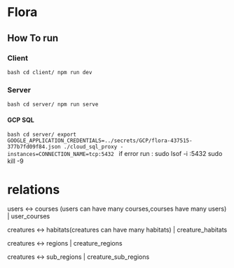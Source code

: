 # Flora

## How To run

### Client

`bash
    cd client/
    npm run dev
`

### Server

`bash
    cd server/
    npm run serve
`

#### GCP SQL

`bash
    cd server/
    export GOOGLE_APPLICATION_CREDENTIALS=../secrets/GCP/flora-437515-377b7fd09f84.json
    ./cloud_sql_proxy -instances=CONNECTION_NAME=tcp:5432
`
if error run :
sudo lsof -i :5432
sudo kill -9 <pid>

# relations

users <-> courses (users can have many courses,courses have many users) | user_courses

creatures <-> habitats(creatures can have many habitats) | creature_habitats

creatures <-> regions | creature_regions

creatures <-> sub_regions | creature_sub_regions

